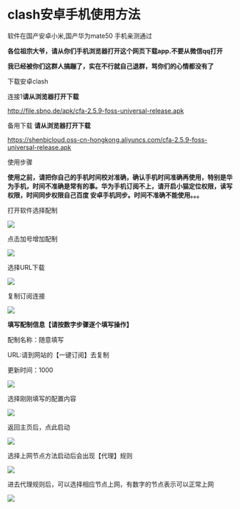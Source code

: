 #  clash安卓手机使用方法


软件在国产安卓小米,国产华为mate50 手机亲测通过

**各位祖宗大爷，请从你们手机浏览器打开这个网页下载app.不要从微信qq打开**

**我已经被你们这群人搞蹦了，实在不行就自己退群，骂你们的心情都没有了**




下载安卓clash  

 

连接1**请从浏览器打开下载**

http://file.sbno.de/apk/cfa-2.5.9-foss-universal-release.apk

备用下载 **请从浏览器打开下载**

https://shenbicloud.oss-cn-hongkong.aliyuncs.com/cfa-2.5.9-foss-universal-release.apk




使用步骤


**使用之前，请把你自己的手机时间校对准确，确认手机时间准确再使用，特别是华为手机，时间不准确是常有的事。华为手机订阅不上，请开启小猫定位权限，读写权限，时间同步权限自己百度 安卓手机同步。时间不准确不能使用。。。**


打开软件选择配制


![](https://btflycloud.oss-cn-hongkong.aliyuncs.com/images/androidclash/androidclash/1.jpg)

点击加号增加配制

![](https://btflycloud.oss-cn-hongkong.aliyuncs.com/images/androidclash/androidclash/2.jpg)

选择URL下载


![](https://btflycloud.oss-cn-hongkong.aliyuncs.com/images/androidclash/androidclash/3.jpg)


复制订阅连接

![](https://btflycloud.oss-cn-hongkong.aliyuncs.com/images/androidclash/androidclash/4.jpg)


**填写配制信息【请按数字步骤逐个填写操作】**

配制名称：随意填写

URL:请到网站的【一键订阅】去复制

更新时间：1000


![](https://btflycloud.oss-cn-hongkong.aliyuncs.com/images/androidclash/androidclash/5.jpg)


选择刚刚填写的配置内容

![](https://btflycloud.oss-cn-hongkong.aliyuncs.com/images/androidclash/androidclash/6.jpg)


返回主页后，点此启动

![](https://btflycloud.oss-cn-hongkong.aliyuncs.com/images/androidclash/androidclash/7.jpg)


选择上网节点方法启动后会出现【代理】规则


![](https://btflycloud.oss-cn-hongkong.aliyuncs.com/images/androidclash/androidclash/8.jpg)


进去代理规则后，可以选择相应节点上网，有数字的节点表示可以正常上网


![](https://btflycloud.oss-cn-hongkong.aliyuncs.com/images/androidclash/androidclash/9.jpg)